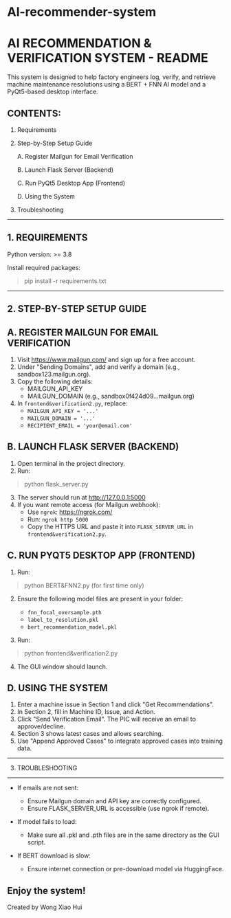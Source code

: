 # AI-recommender-system
AI RECOMMENDATION & VERIFICATION SYSTEM - README
=================================================

This system is designed to help factory engineers log, verify, and retrieve machine maintenance resolutions using a BERT + FNN AI model and a PyQt5-based desktop interface.

CONTENTS:
---------
1. Requirements
2. Step-by-Step Setup Guide
   
   A. Register Mailgun for Email Verification
   
   B. Launch Flask Server (Backend)
   
   C. Run PyQt5 Desktop App (Frontend)
   
   D. Using the System
   
4. Troubleshooting

--------------------------------------------------
**1. REQUIREMENTS**
--------------------------------------------------
Python version: >= 3.8

Install required packages:
> pip install -r requirements.txt

--------------------------------------------------
**2. STEP-BY-STEP SETUP GUIDE**
--------------------------------------------------

A. REGISTER MAILGUN FOR EMAIL VERIFICATION
------------------------------------------
1. Visit https://www.mailgun.com/ and sign up for a free account.
2. Under "Sending Domains", add and verify a domain (e.g., sandbox123.mailgun.org).
3. Copy the following details:
   - MAILGUN_API_KEY
   - MAILGUN_DOMAIN (e.g., sandbox0f424d09...mailgun.org)
4. In `frontend&verification2.py`, replace:
   - `MAILGUN_API_KEY = '...'`
   - `MAILGUN_DOMAIN = '...'`
   - `RECIPIENT_EMAIL = 'your@email.com'`

B. LAUNCH FLASK SERVER (BACKEND)
--------------------------------
1. Open terminal in the project directory.
2. Run:
> python flask_server.py

3. The server should run at http://127.0.0.1:5000
4. If you want remote access (for Mailgun webhook):
   - Use `ngrok`: https://ngrok.com/
   - Run: `ngrok http 5000`
   - Copy the HTTPS URL and paste it into `FLASK_SERVER_URL` in `frontend&verification2.py`.

C. RUN PYQT5 DESKTOP APP (FRONTEND)
-----------------------------------
1. Run:
> python BERT&FNN2.py (for first time only)

2. Ensure the following model files are present in your folder:
   - `fnn_focal_oversample.pth`
   - `label_to_resolution.pkl`
   - `bert_recommendation_model.pkl`

3. Run:
> python frontend&verification2.py

4. The GUI window should launch.

D. USING THE SYSTEM
-------------------
1. Enter a machine issue in Section 1 and click "Get Recommendations".
2. In Section 2, fill in Machine ID, Issue, and Action.
3. Click "Send Verification Email". The PIC will receive an email to approve/decline.
4. Section 3 shows latest cases and allows searching.
5. Use "Append Approved Cases" to integrate approved cases into training data.

--------------------------------------------------
3. TROUBLESHOOTING
--------------------------------------------------

- If emails are not sent:
  - Ensure Mailgun domain and API key are correctly configured.
  - Ensure FLASK_SERVER_URL is accessible (use ngrok if remote).

- If model fails to load:
  - Make sure all .pkl and .pth files are in the same directory as the GUI script.

- If BERT download is slow:
  - Ensure internet connection or pre-download model via HuggingFace.

Enjoy the system!
--------------------------------------------------
Created by Wong Xiao Hui

